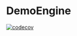 # DemoEngine

[![codecov](https://codecov.io/gh/aurelPierre/DemoEngine/branch/develop/graph/badge.svg?token=UM6KMT0Z7B)](https://codecov.io/gh/aurelPierre/DemoEngine)